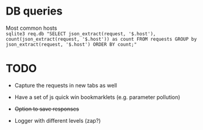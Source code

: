 



# DB queries
Most common hosts  
`sqlite3 req.db "SELECT json_extract(request, '$.host'), count(json_extract(request, '$.host')) as count FROM requests GROUP by json_extract(request, '$.host') ORDER BY count;"`  


# TODO  
* Capture the requests in new tabs as well 
* Have a set of js quick win bookmarklets (e.g. parameter pollution)  

* ~~Option to save responses~~

* Logger with different levels (zap?)